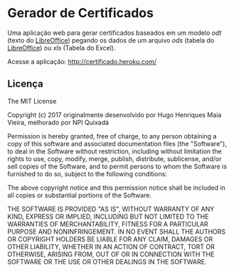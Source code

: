 # Gerador de Certificados

Uma aplicação web para gerar certificados baseados em um modelo *odt* (texto do
[LibreOffice][1]) pegando os dados de um arquivo *ods* (tabela do
[LibreOffice][1]) ou *xls* (Tabela do Excel).

Acesse a aplicação: http://certificado.heroku.com/


## Licença

The MIT License

Copyright (c) 2017 originalmente desenvolvido por Hugo Henriques Maia Vieira, melhorado por NPI Quixadá

Permission is hereby granted, free of charge, to any person obtaining a copy
of this software and associated documentation files (the "Software"), to
deal in the Software without restriction, including without limitation the
rights to use, copy, modify, merge, publish, distribute, sublicense, and/or
sell copies of the Software, and to permit persons to whom the Software is
furnished to do so, subject to the following conditions:

The above copyright notice and this permission notice shall be included in
all copies or substantial portions of the Software.

THE SOFTWARE IS PROVIDED "AS IS", WITHOUT WARRANTY OF ANY KIND, EXPRESS OR
IMPLIED, INCLUDING BUT NOT LIMITED TO THE WARRANTIES OF MERCHANTABILITY,
FITNESS FOR A PARTICULAR PURPOSE AND NONINFRINGEMENT. IN NO EVENT SHALL THE
AUTHORS OR COPYRIGHT HOLDERS BE LIABLE FOR ANY CLAIM, DAMAGES OR OTHER
LIABILITY, WHETHER IN AN ACTION OF CONTRACT, TORT OR OTHERWISE, ARISING
FROM, OUT OF OR IN CONNECTION WITH THE SOFTWARE OR THE USE OR OTHER DEALINGS
IN THE SOFTWARE.

[1]: http://www.libreoffice.org